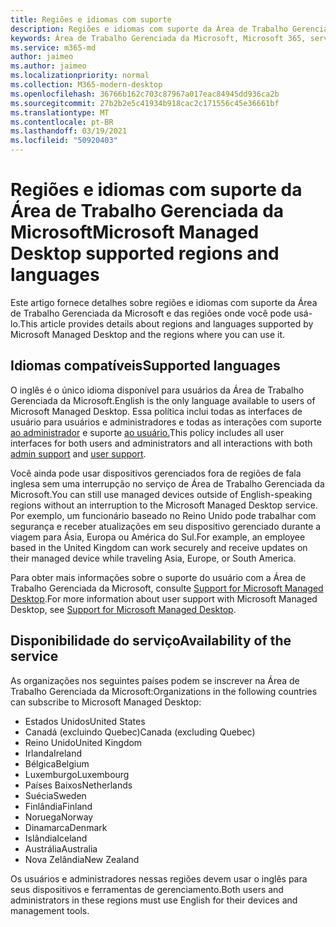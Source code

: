 ```yaml
---
title: Regiões e idiomas com suporte
description: Regiões e idiomas com suporte da Área de Trabalho Gerenciada da Microsoft
keywords: Área de Trabalho Gerenciada da Microsoft, Microsoft 365, serviço, documentação
ms.service: m365-md
author: jaimeo
ms.author: jaimeo
ms.localizationpriority: normal
ms.collection: M365-modern-desktop
ms.openlocfilehash: 36766b162c703c87967a017eac84945dd936ca2b
ms.sourcegitcommit: 27b2b2e5c41934b918cac2c171556c45e36661bf
ms.translationtype: MT
ms.contentlocale: pt-BR
ms.lasthandoff: 03/19/2021
ms.locfileid: "50920403"
---
```

# <a name="microsoft-managed-desktop-supported-regions-and-languages"></a><span data-ttu-id="a0472-104">Regiões e idiomas com suporte da Área de Trabalho Gerenciada da Microsoft</span><span class="sxs-lookup"><span data-stu-id="a0472-104">Microsoft Managed Desktop supported regions and languages</span></span>

<span data-ttu-id="a0472-105">Este artigo fornece detalhes sobre regiões e idiomas com suporte da Área de Trabalho Gerenciada da Microsoft e das regiões onde você pode usá-lo.</span><span class="sxs-lookup"><span data-stu-id="a0472-105">This article provides details about regions and languages supported by Microsoft Managed Desktop and the regions where you can use it.</span></span>

## <a name="supported-languages"></a><span data-ttu-id="a0472-106">Idiomas compatíveis</span><span class="sxs-lookup"><span data-stu-id="a0472-106">Supported languages</span></span>

<span data-ttu-id="a0472-107">O inglês é o único idioma disponível para usuários da Área de Trabalho Gerenciada da Microsoft.</span><span class="sxs-lookup"><span data-stu-id="a0472-107">English is the only language available to users of Microsoft Managed Desktop.</span></span> <span data-ttu-id="a0472-108">Essa política inclui todas as interfaces de usuário para usuários e administradores e todas as interações com suporte [ao administrador](../working-with-managed-desktop/admin-support.md) e suporte [ao usuário.](../working-with-managed-desktop/end-user-support.md)</span><span class="sxs-lookup"><span data-stu-id="a0472-108">This policy includes all user interfaces for both users and administrators and all interactions with both [admin support](../working-with-managed-desktop/admin-support.md) and [user support](../working-with-managed-desktop/end-user-support.md).</span></span>


<span data-ttu-id="a0472-109">Você ainda pode usar dispositivos gerenciados fora de regiões de fala inglesa sem uma interrupção no serviço de Área de Trabalho Gerenciada da Microsoft.</span><span class="sxs-lookup"><span data-stu-id="a0472-109">You can still use managed devices outside of English-speaking regions without an interruption to the Microsoft Managed Desktop service.</span></span> <span data-ttu-id="a0472-110">Por exemplo, um funcionário baseado no Reino Unido pode trabalhar com segurança e receber atualizações em seu dispositivo gerenciado durante a viagem para Ásia, Europa ou América do Sul.</span><span class="sxs-lookup"><span data-stu-id="a0472-110">For example, an employee based in the United Kingdom can work securely and receive updates on their managed device while traveling Asia, Europe, or South America.</span></span> 

<span data-ttu-id="a0472-111">Para obter mais informações sobre o suporte do usuário com a Área de Trabalho Gerenciada da Microsoft, consulte [Support for Microsoft Managed Desktop](./support.md).</span><span class="sxs-lookup"><span data-stu-id="a0472-111">For more information about user support with Microsoft Managed Desktop, see [Support for Microsoft Managed Desktop](./support.md).</span></span>

## <a name="availability-of-the-service"></a><span data-ttu-id="a0472-112">Disponibilidade do serviço</span><span class="sxs-lookup"><span data-stu-id="a0472-112">Availability of the service</span></span>

<span data-ttu-id="a0472-113">As organizações nos seguintes países podem se inscrever na Área de Trabalho Gerenciada da Microsoft:</span><span class="sxs-lookup"><span data-stu-id="a0472-113">Organizations in the following countries can subscribe to Microsoft Managed Desktop:</span></span>

- <span data-ttu-id="a0472-114">Estados Unidos</span><span class="sxs-lookup"><span data-stu-id="a0472-114">United States</span></span>
- <span data-ttu-id="a0472-115">Canadá (excluindo Quebec)</span><span class="sxs-lookup"><span data-stu-id="a0472-115">Canada (excluding Quebec)</span></span>
- <span data-ttu-id="a0472-116">Reino Unido</span><span class="sxs-lookup"><span data-stu-id="a0472-116">United Kingdom</span></span>
- <span data-ttu-id="a0472-117">Irlanda</span><span class="sxs-lookup"><span data-stu-id="a0472-117">Ireland</span></span>
- <span data-ttu-id="a0472-118">Bélgica</span><span class="sxs-lookup"><span data-stu-id="a0472-118">Belgium</span></span>
- <span data-ttu-id="a0472-119">Luxemburgo</span><span class="sxs-lookup"><span data-stu-id="a0472-119">Luxembourg</span></span>
- <span data-ttu-id="a0472-120">Países Baixos</span><span class="sxs-lookup"><span data-stu-id="a0472-120">Netherlands</span></span>
- <span data-ttu-id="a0472-121">Suécia</span><span class="sxs-lookup"><span data-stu-id="a0472-121">Sweden</span></span>
- <span data-ttu-id="a0472-122">Finlândia</span><span class="sxs-lookup"><span data-stu-id="a0472-122">Finland</span></span>
- <span data-ttu-id="a0472-123">Noruega</span><span class="sxs-lookup"><span data-stu-id="a0472-123">Norway</span></span>
- <span data-ttu-id="a0472-124">Dinamarca</span><span class="sxs-lookup"><span data-stu-id="a0472-124">Denmark</span></span>
- <span data-ttu-id="a0472-125">Islândia</span><span class="sxs-lookup"><span data-stu-id="a0472-125">Iceland</span></span>
- <span data-ttu-id="a0472-126">Austrália</span><span class="sxs-lookup"><span data-stu-id="a0472-126">Australia</span></span>
- <span data-ttu-id="a0472-127">Nova Zelândia</span><span class="sxs-lookup"><span data-stu-id="a0472-127">New Zealand</span></span>

<span data-ttu-id="a0472-128">Os usuários e administradores nessas regiões devem usar o inglês para seus dispositivos e ferramentas de gerenciamento.</span><span class="sxs-lookup"><span data-stu-id="a0472-128">Both users and administrators in these regions must use English for their devices and management tools.</span></span>